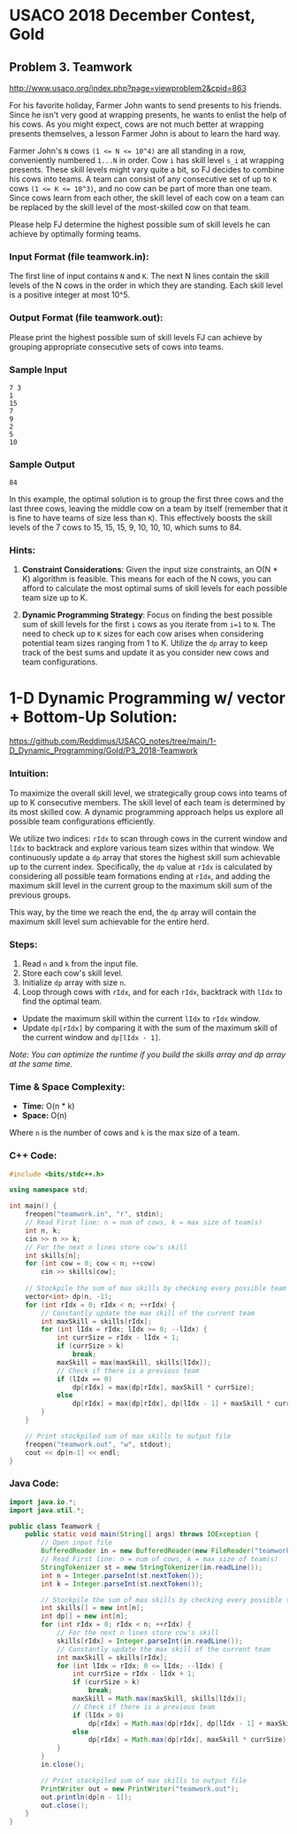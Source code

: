 # USACO 2018 December Contest, Gold
## Problem 3. Teamwork

http://www.usaco.org/index.php?page=viewproblem2&cpid=863

For his favorite holiday, Farmer John wants to send presents to his friends. Since he isn't very good at wrapping presents, he wants to enlist the help of his cows. As you might expect, cows are not much better at wrapping presents themselves, a lesson Farmer John is about to learn the hard way.

Farmer John's `N` cows `(1 <= N <= 10^4)` are all standing in a row, conveniently numbered `1...N` in order. Cow `i` has skill level `s_i` at wrapping presents. These skill levels might vary quite a bit, so FJ decides to combine his cows into teams. A team can consist of any consecutive set of up to `K` cows `(1 <= K <= 10^3)`, and no cow can be part of more than one team. Since cows learn from each other, the skill level of each cow on a team can be replaced by the skill level of the most-skilled cow on that team.

Please help FJ determine the highest possible sum of skill levels he can achieve by optimally forming teams.

### Input Format (file teamwork.in):

The first line of input contains `N` and `K`. The next N lines contain the skill levels of the N cows in the order in which they are standing. Each skill level is a positive integer at most 10^5.

### Output Format (file teamwork.out):

Please print the highest possible sum of skill levels FJ can achieve by grouping appropriate consecutive sets of cows into teams.

### Sample Input

```
7 3
1
15
7
9
2
5
10
```

### Sample Output

```
84
```

In this example, the optimal solution is to group the first three cows and the last three cows, leaving the middle cow on a team by itself (remember that it is fine to have teams of size less than `K`). This effectively boosts the skill levels of the 7 cows to 15, 15, 15, 9, 10, 10, 10, which sums to 84.

### Hints:
1. **Constraint Considerations**: Given the input size constraints, an O(N * K) algorithm is feasible. This means for each of the N cows, you can afford to calculate the most optimal sums of skill levels for each possible team size up to K.
  
2. **Dynamic Programming Strategy**: Focus on finding the best possible sum of skill levels for the first `i` cows as you iterate from `i=1` to `N`. The need to check up to `K` sizes for each cow arises when considering potential team sizes ranging from 1 to K. Utilize the `dp` array to keep track of the best sums and update it as you consider new cows and team configurations.

# 1-D Dynamic Programming w/ vector + Bottom-Up Solution:

https://github.com/Reddimus/USACO_notes/tree/main/1-D_Dynamic_Programming/Gold/P3_2018-Teamwork

### Intuition:
To maximize the overall skill level, we strategically group cows into teams of up to K consecutive members. The skill level of each team is determined by its most skilled cow. A dynamic programming approach helps us explore all possible team configurations efficiently. 

We utilize two indices: `rIdx` to scan through cows in the current window and `lIdx` to backtrack and explore various team sizes within that window. We continuously update a `dp` array that stores the highest skill sum achievable up to the current index. Specifically, the `dp` value at `rIdx` is calculated by considering all possible team formations ending at `rIdx`, and adding the maximum skill level in the current group to the maximum skill sum of the previous groups.

This way, by the time we reach the end, the `dp` array will contain the maximum skill level sum achievable for the entire herd.

### Steps:
1. Read `n` and `k` from the input file.
2. Store each cow's skill level.
3. Initialize `dp` array with size `n`.
4. Loop through cows with `rIdx`, and for each `rIdx`, backtrack with `lIdx` to find the optimal team.
  - Update the maximum skill within the current `lIdx` to `rIdx` window.
  - Update `dp[rIdx]` by comparing it with the sum of the maximum skill of the current window and `dp[lIdx - 1]`.

*Note: You can optimize the runtime if you build the skills array and dp array at the same time.*

### Time & Space Complexity:
- **Time:** O(n * k)
- **Space:** O(n)

Where `n` is the number of cows and `k` is the max size of a team.

### C++ Code:
```cpp
#include <bits/stdc++.h>

using namespace std;

int main() {
	freopen("teamwork.in", "r", stdin);
	// Read First line: n = num of cows, k = max size of team(s)
	int n, k;
	cin >> n >> k;
	// For the next n lines store cow's skill
	int skills[n];
	for (int cow = 0; cow < n; ++cow)
		cin >> skills[cow];
	
	// Stockpile the sum of max skills by checking every possible team size
	vector<int> dp(n, -1);
	for (int rIdx = 0; rIdx < n; ++rIdx) {
		// Constantly update the max skill of the current team
		int maxSkill = skills[rIdx];
		for (int lIdx = rIdx; lIdx >= 0; --lIdx) {
			int currSize = rIdx - lIdx + 1;
			if (currSize > k)
				break;
			maxSkill = max(maxSkill, skills[lIdx]);
			// Check if there is a previous team
			if (lIdx == 0)
				dp[rIdx] = max(dp[rIdx], maxSkill * currSize);
			else
				dp[rIdx] = max(dp[rIdx], dp[lIdx - 1] + maxSkill * currSize);
		}
	}

	// Print stockpiled sum of max skills to output file
	freopen("teamwork.out", "w", stdout);
	cout << dp[n-1] << endl;
}
```

### Java Code:
```java
import java.io.*;
import java.util.*;

public class Teamwork {
	public static void main(String[] args) throws IOException {
		// Open input file
		BufferedReader in = new BufferedReader(new FileReader("teamwork.in"));
		// Read First line: n = num of cows, k = max size of team(s)
		StringTokenizer st = new StringTokenizer(in.readLine());
		int n = Integer.parseInt(st.nextToken());
		int k = Integer.parseInt(st.nextToken());

		// Stockpile the sum of max skills by checking every possible team size
		int skills[] = new int[n];
		int dp[] = new int[n];
		for (int rIdx = 0; rIdx < n; ++rIdx) {
			// For the next n lines store cow's skill
			skills[rIdx] = Integer.parseInt(in.readLine());
			// Constantly update the max skill of the current team
			int maxSkill = skills[rIdx];
			for (int lIdx = rIdx; 0 <= lIdx; --lIdx) {
				int currSize = rIdx - lIdx + 1;
				if (currSize > k)
					break;
				maxSkill = Math.max(maxSkill, skills[lIdx]);
				// Check if there is a previous team
				if (lIdx > 0)
					dp[rIdx] = Math.max(dp[rIdx], dp[lIdx - 1] + maxSkill * currSize);
				else
					dp[rIdx] = Math.max(dp[rIdx], maxSkill * currSize);
			}
		}
		in.close();

		// Print stockpiled sum of max skills to output file
		PrintWriter out = new PrintWriter("teamwork.out");
		out.println(dp[n - 1]);
		out.close();
	}
}
```
